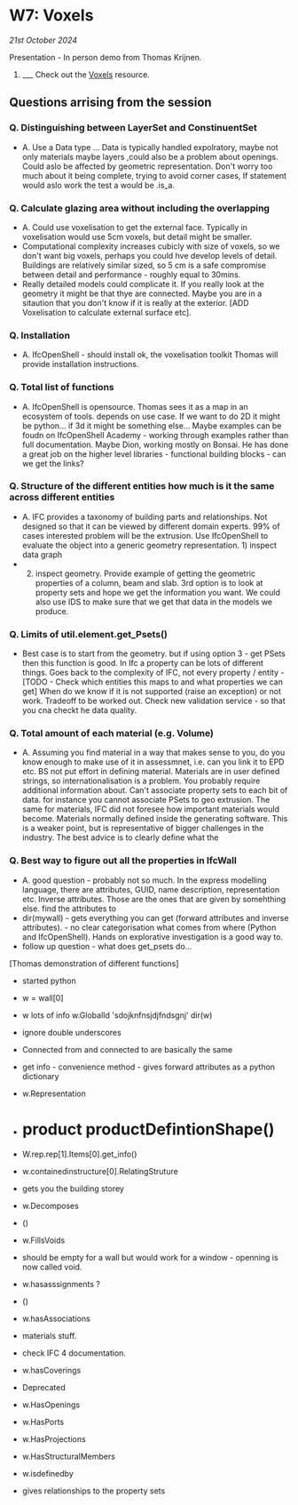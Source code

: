 # W7: Voxels

*21st October 2024*

Presentation - In person demo from Thomas Krijnen.

1. ___ Check out the [Voxels](/Concepts/Voxel) resource.

## Questions arrising from the session

### Q. Distinguishing between LayerSet and ConstinuentSet
* A. Use a Data type ... Data is typically handled expolratory, maybe not only materials maybe layers ,could also be a problem about openings. Could aslo be affected by geometric representation. Don't worry too much about it being complete, trying to avoid corner cases, If statement would aslo work
the test a would be .is_a. 

### Q. Calculate glazing area without including the overlapping
* A. Could use voxelisation to get the external face. Typically in voxelisation would use 5cm voxels, but detail might be smaller.
* Computational complexity increases cubicly with size of voxels, so we don't want big voxels, perhaps you could hve develop levels of detail. Buildings are relatively similar sized, so 5 cm is a safe compromise between detail and performance - roughly equal to 30mins.
* Really detailed models could complicate it. If you really look at the geometry it might be that thye are connected. Maybe you are in a sitaution that you don't know if it is really at the exterior. [ADD Voxelisation to calculate external surface etc].

### Q. Installation
* A. IfcOpenShell - should install ok, the voxelisation toolkit Thomas will provide installation instructions.

### Q. Total list of functions
* A. IfcOpenShell is opensource. Thomas sees it as a map in an ecosystem of tools. depends on use case. If we want to do 2D it might be python... if 3d it might be something else... Maybe examples can be foudn on IfcOpenShell Academy - working through examples rather than full documentation. Maybe Dion, working mostly on Bonsai. He has done a great job on the higher level libraries - functional building blocks - can we get the links?

### Q. Structure of the different entities how much is it the same across different entities
* A. IFC provides a taxonomy of building parts and relationships. Not designed so that it can be viewed by different domain experts. 99% of cases interested problem will be the extrusion. Use IfcOpenShell to evaluate the object into a generic geometry representation. 1) inspect data graph
* 2) inspect geometry. Provide example of getting the geometric properties of a column, beam and slab. 3rd option is to look at property sets and hope we get the information you want. We could also use IDS to make sure that we get that data in the models we produce.

### Q. Limits of util.element.get_Psets()
* Best case is to start from the geometry. but if using option 3 - get PSets then this function is good. In Ifc a property can be lots of different things. Goes back to the complexity of IFC, not every property / entity - [TODO - Check which entities this maps to and what properties we can get] When do we know if it is not supported (raise an exception) or not work. Tradeoff to be worked out. Check new validation service - so that you cna checkt he data quality.

### Q. Total amount of each material (e.g. Volume)
* A. Assuming you find material in a way that makes sense to you, do you know enough to make use of it in assessmnet, i.e. can you link it to EPD etc. BS not put effort in defining material. Materials are in user defined strings, so internationalisation is a problem. You probably require additional information about. Can't associate property sets to each bit of data. for instance you cannot associate PSets to geo extrusion. The same for materials, IFC did not foresee how important materials would become. Materials normally defined inside the generating software. This is a weaker point, but is representative of bigger challenges in the industry. The best advice is to clearly define what the

### Q. Best way to figure out all the properties in IfcWall
* A. good question - probably not so much. In the express modelling language, there are attributes, GUID, name description, representation etc. Inverse attributes. Those are the ones that are given by somehthing else. find the attributes to
* dir(mywall) - gets everything you can get (forward attributes and inverse attributes). - no clear categorisation what comes from where (Python and IfcOpenShell). Hands on explorative investigation is a good way to.
* follow up question - what does get_psets do...

[Thomas demonstration of different functions]
* started python
* w = wall[0]
* w
  lots of info
  w.GlobalId
  'sdojknfnsjdjfndsgnj'
  dir(w)
* ignore double underscores
* Connected from and connected to are basically the same
* get info - convenience method - gives forward attributes as a python dictionary
* w.Representation
* # product productDefintionShape()
* W.rep.rep[1].Items[0].get_info()
* w.containedinstructure[0].RelatingStruture
* gets you the building storey
* w.Decomposes
* ()
* w.FillsVoids
* should be empty for a wall but would work for a window - openning is now called void.
* w.hasasssignments ?
* ()
* w.hasAssociations
* materials stuff.
* check IFC 4 documentation.
* w.hasCoverings
* Deprecated
* w.HasOpenings
* w.HasPorts
* w.HasProjections
* w.HasStructuralMembers

* w.isdefinedby
* gives relationships to the property sets

<!--
TOOL IFC.js / IfcOpenShell
1. ___ Meta Draw - [SVG]
3. ___ [IFC.js](/Concepts/IFC.js)

### In Class Activity
* [SVG] Drawing Exercise


[SVG]: /Concepts/SVG
-->
